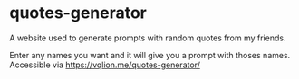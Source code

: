 # quotes-generator
A website used to generate prompts with random quotes from my friends.

Enter any names you want and it will give you a prompt with thoses names.
Accessible via https://vqlion.me/quotes-generator/
